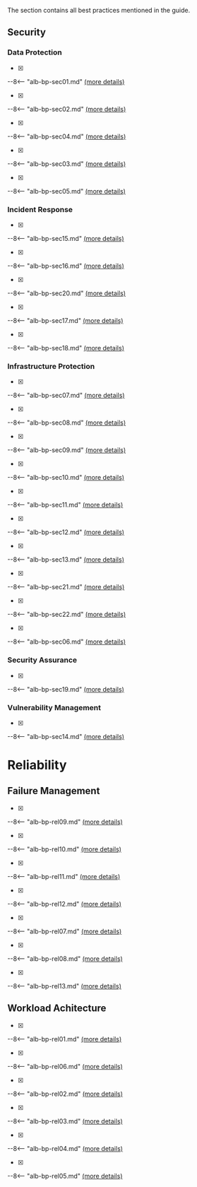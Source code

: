 The section contains all best practices mentioned in the guide.

## Security

### Data Protection
- [x] 
--8<-- "alb-bp-sec01.md"
[(more details)](/aws-elb-best-practices/security/data_protection/#tls-listeners)

- [x] 
--8<-- "alb-bp-sec02.md"
[(more details)](/aws-elb-best-practices/security/data_protection/#tls-listeners)

- [x] 
--8<-- "alb-bp-sec04.md"
[(more details)](/aws-elb-best-practices/security/data_protection/#security-policy-for-tls-listeners)

- [x] 
--8<-- "alb-bp-sec03.md"
[(more details)](/aws-elb-best-practices/security/data_protection/#tls-certificates)

- [x] 
--8<-- "alb-bp-sec05.md"
[(more details)](/aws-elb-best-practices/security/data_protection/#tls-at-the-targets)

### Incident Response

- [x] 
--8<-- "alb-bp-sec15.md"
[(more details)](/aws-elb-best-practices/security/incident_response/#access-logs)

- [x] 
--8<-- "alb-bp-sec16.md"
[(more details)](/aws-elb-best-practices/security/incident_response/#access-logs)

- [x] 
--8<-- "alb-bp-sec20.md"
[(more details)](/aws-elb-best-practices/security/incident_response/#access-logs)

- [x] 
--8<-- "alb-bp-sec17.md"
[(more details)](/aws-elb-best-practices/security/incident_response/#events)

- [x] 
--8<-- "alb-bp-sec18.md"
[(more details)](/aws-elb-best-practices/security/incident_response/#engage-aws-security)

### Infrastructure Protection

- [x] 
--8<-- "alb-bp-sec07.md"
[(more details)](/aws-elb-best-practices/security/infrastructure_protection/#consider-using-aws-shield-advanced)

- [x] 
--8<-- "alb-bp-sec08.md"
[(more details)](/aws-elb-best-practices/security/infrastructure_protection/#security-group-flow-tracking-alb-only)

- [x] 
--8<-- "alb-bp-sec09.md"
[(more details)](/aws-elb-best-practices/security/infrastructure_protection/#know-normal-behavior-traffic-pattern-user-agents-demographics)

- [x] 
--8<-- "alb-bp-sec10.md"
[(more details)](/aws-elb-best-practices/security/infrastructure_protection/#plan-for-scale)

- [x] 
--8<-- "alb-bp-sec11.md"
[(more details)](/aws-elb-best-practices/security/infrastructure_protection/#consider-using-aws-waf-alb-only)

- [x] 
--8<-- "alb-bp-sec12.md"
[(more details)](/aws-elb-best-practices/security/infrastructure_protection/#consider-using-aws-waf-alb-only)

- [x] 
--8<-- "alb-bp-sec13.md"
[(more details)](/aws-elb-best-practices/security/infrastructure_protection/#consider-using-amazon-cloudfront-or-aws-global-accelerator)

- [x] 
--8<-- "alb-bp-sec21.md"
[(more details)](/aws-elb-best-practices/security/infrastructure_protection/#when-using-cloudfront-restrict-the-direct-access-to-the-load-balancer)

- [x] 
--8<-- "alb-bp-sec22.md"
[(more details)](/aws-elb-best-practices/security/infrastructure_protection/#when-using-cloudfront-restrict-the-direct-access-to-the-load-balancer)

- [x] 
--8<-- "alb-bp-sec06.md"
[(more details)](/aws-elb-best-practices/security/infrastructure_protection/#target-security-groups)

### Security Assurance
- [x] 
--8<-- "alb-bp-sec19.md"
[(more details)](/aws-elb-best-practices/security/security_assurance/#automated-security-and-compliance-checks)

### Vulnerability Management

- [x] 
--8<-- "alb-bp-sec14.md"
[(more details)](/aws-elb-best-practices/security/vulnerability_management/#desync-mitigation-alb-only)

# Reliability

## Failure Management

- [x] 
--8<-- "alb-bp-rel09.md"
[(more details)](/aws-elb-best-practices/reliability/failure_management/#health-check-depth)

- [x] 
--8<-- "alb-bp-rel10.md"
[(more details)](/aws-elb-best-practices/reliability/failure_management/#health-check-interval-and-timeout)

- [x] 
--8<-- "alb-bp-rel11.md"
[(more details)](/aws-elb-best-practices/reliability/failure_management/#fail-fast)

- [x] 
--8<-- "alb-bp-rel12.md"
[(more details)](/aws-elb-best-practices/reliability/failure_management/#retrying-failed-requests-with-exponential-back-off-and-jitter)

- [x] 
--8<-- "alb-bp-rel07.md"
[(more details)](/aws-elb-best-practices/reliability/failure_management/#use-dns-to-deliver-traffic-to-load-balancers)

- [x] 
--8<-- "alb-bp-rel08.md"
[(more details)](/aws-elb-best-practices/reliability/failure_management/#use-dns-to-deliver-traffic-to-load-balancers)

- [x] 
--8<-- "alb-bp-rel13.md"
[(more details)](/aws-elb-best-practices/reliability/failure_management/#use-amazon-route-53-application-recovery-controller-for-zonal-shift)

## Workload Achitecture

- [x] 
--8<-- "alb-bp-rel01.md"
[(more details)](/aws-elb-best-practices/reliability/workload_architecture/#use-multiple-availability-zones)

- [x] 
--8<-- "alb-bp-rel06.md"
[(more details)](/aws-elb-best-practices/reliability/workload_architecture/#use-multiple-availability-zones)

- [x] 
--8<-- "alb-bp-rel02.md"
[(more details)](/aws-elb-best-practices/reliability/workload_architecture/#availability-zone-independence-azi)

- [x] 
--8<-- "alb-bp-rel03.md"
[(more details)](/aws-elb-best-practices/reliability/workload_architecture/#static-stability)

- [x] 
--8<-- "alb-bp-rel04.md"
[(more details)](/aws-elb-best-practices/reliability/workload_architecture/#use-aws-global-accelerator)

- [x] 
--8<-- "alb-bp-rel05.md"
[(more details)](/aws-elb-best-practices/reliability/workload_architecture/#isolate-applications)
